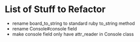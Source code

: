# List of Stuff to Refactor

- rename board_to_string to standard ruby to_string method
- rename Console#console field
- make console field only have attr_reader in Console class

